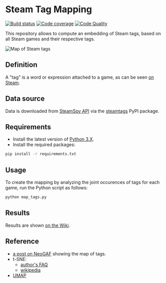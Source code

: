 # Steam Tag Mapping

[![Build status][build-image]][build]
[![Code coverage][codecov-image]][codecov]
[![Code Quality][codacy-image]][codacy]

This repository allows to compute an embedding of Steam tags, based on all Steam games and their respective tags.

![Map of Steam tags](https://github.com/woctezuma/steam-tag-mapping/wiki/img/QuUcF85.png)

## Definition

A "tag" is a word or expression attached to a game, as can be seen [on Steam](http://store.steampowered.com//tag/browse).

## Data source

Data is downloaded from [SteamSpy API](http://steamspy.com/api.php) via the [steamtags](https://github.com/woctezuma/match-steam-tags) PyPI package.

## Requirements

-   Install the latest version of [Python 3.X](https://www.python.org/downloads/).
-   Install the required packages:

```bash
pip install -r requirements.txt
```

## Usage

To create the mapping by analyzing the joint occurences of tags for each game, run the Python script as follows:

```bash
python map_tags.py
```

## Results

Results are shown [on the Wiki](https://github.com/woctezuma/steam-tag-mapping/wiki).

## Reference

-   [a post on NeoGAF](http://www.neogaf.com/forum/showpost.php?p=242575674&postcount=7426) showing the map of tags.
-   t-SNE:
    - [author's FAQ][tsne-author]
    - [wikipedia][tsne-wiki]
-   [UMAP][umap-code]

<!-- Definitions -->

[build]: <https://github.com/woctezuma/steam-tag-mapping/actions>
[build-image]: <https://github.com/woctezuma/steam-tag-mapping/workflows/Python package/badge.svg?branch=master>

[pyup]: <https://pyup.io/repos/github/woctezuma/steam-tag-mapping/>
[dependency-image]: <https://pyup.io/repos/github/woctezuma/steam-tag-mapping/shield.svg>
[python3-image]: <https://pyup.io/repos/github/woctezuma/steam-tag-mapping/python-3-shield.svg>

[codecov]: <https://codecov.io/gh/woctezuma/steam-tag-mapping>
[codecov-image]: <https://codecov.io/gh/woctezuma/steam-tag-mapping/branch/master/graph/badge.svg>

[codacy]: <https://www.codacy.com/app/woctezuma/steam-tag-mapping>
[codacy-image]: <https://api.codacy.com/project/badge/Grade/ea42bcc3210b442cbc40e4b0e9e016d2>

[tsne-author]: <https://lvdmaaten.github.io/tsne/>
[tsne-wiki]: <https://en.wikipedia.org/wiki/T-distributed_stochastic_neighbor_embedding>
[umap-code]: <https://github.com/lmcinnes/umap>
